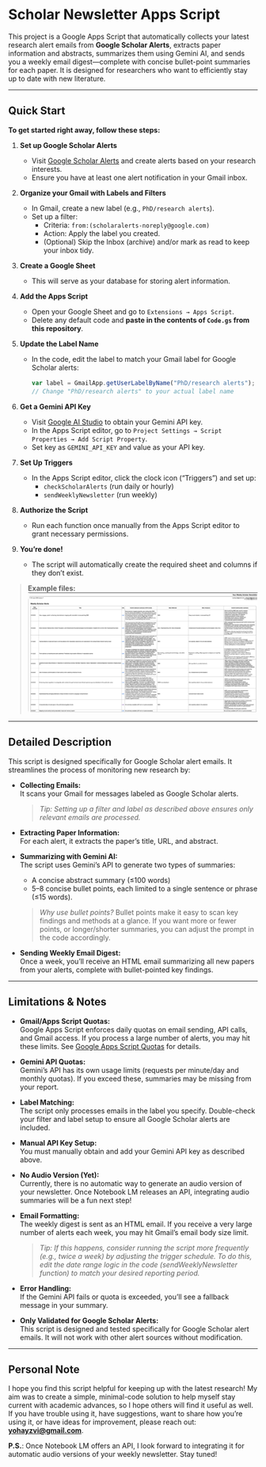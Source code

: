# Scholar Newsletter Apps Script

This project is a Google Apps Script that automatically collects your latest research alert emails from **Google Scholar Alerts**, extracts paper information and abstracts, summarizes them using Gemini AI, and sends you a weekly email digest—complete with concise bullet-point summaries for each paper. It is designed for researchers who want to efficiently stay up to date with new literature.

---

## Quick Start

**To get started right away, follow these steps:**

1. **Set up Google Scholar Alerts**  
   - Visit [Google Scholar Alerts](https://scholar.google.com/) and create alerts based on your research interests.  
   - Ensure you have at least one alert notification in your Gmail inbox.

2. **Organize your Gmail with Labels and Filters**  
   - In Gmail, create a new label (e.g., `PhD/research alerts`).  
   - Set up a filter:  
     - Criteria: `from:(scholaralerts-noreply@google.com)`  
     - Action: Apply the label you created.  
     - (Optional) Skip the Inbox (archive) and/or mark as read to keep your inbox tidy.

3. **Create a Google Sheet**  
   - This will serve as your database for storing alert information.

4. **Add the Apps Script**  
   - Open your Google Sheet and go to `Extensions → Apps Script`.
   - Delete any default code and **paste in the contents of `Code.gs` from this repository**.

5. **Update the Label Name**  
   - In the code, edit the label to match your Gmail label for Google Scholar alerts:  

     ```javascript
     var label = GmailApp.getUserLabelByName("PhD/research alerts");
     // Change "PhD/research alerts" to your actual label name
     ```

6. **Get a Gemini API Key**  
   - Visit [Google AI Studio](https://aistudio.google.com/app/apikey) to obtain your Gemini API key.
   - In the Apps Script editor, go to `Project Settings → Script Properties → Add Script Property`.
   - Set key as `GEMINI_API_KEY` and value as your API key.

7. **Set Up Triggers**  
   - In the Apps Script editor, click the clock icon (“Triggers”) and set up:
     - `checkScholarAlerts` (run daily or hourly)
     - `sendWeeklyNewsletter` (run weekly)

8. **Authorize the Script**  
   - Run each function once manually from the Apps Script editor to grant necessary permissions.

9. **You’re done!**  
   - The script will automatically create the required sheet and columns if they don’t exist.

> **Example files:**  
![Sample newsletter email](example.png)


---

## Detailed Description

This script is designed specifically for Google Scholar alert emails. It streamlines the process of monitoring new research by:

- **Collecting Emails:**  
  It scans your Gmail for messages labeled as Google Scholar alerts.  
  > *Tip: Setting up a filter and label as described above ensures only relevant emails are processed.*

- **Extracting Paper Information:**  
  For each alert, it extracts the paper’s title, URL, and abstract.

- **Summarizing with Gemini AI:**  
  The script uses Gemini’s API to generate two types of summaries:  
  - A concise abstract summary (≤100 words)  
  - 5–8 concise bullet points, each limited to a single sentence or phrase (≤15 words).  
  > *Why use bullet points?* Bullet points make it easy to scan key findings and methods at a glance. If you want more or fewer points, or longer/shorter summaries, you can adjust the prompt in the code accordingly.

- **Sending Weekly Email Digest:**  
  Once a week, you’ll receive an HTML email summarizing all new papers from your alerts, complete with bullet-pointed key findings.

---

## Limitations & Notes

- **Gmail/Apps Script Quotas:**  
  Google Apps Script enforces daily quotas on email sending, API calls, and Gmail access. If you process a large number of alerts, you may hit these limits. See [Google Apps Script Quotas](https://developers.google.com/apps-script/guides/services/quotas) for details.

- **Gemini API Quotas:**  
  Gemini’s API has its own usage limits (requests per minute/day and monthly quotas). If you exceed these, summaries may be missing from your report.

- **Label Matching:**  
  The script only processes emails in the label you specify. Double-check your filter and label setup to ensure all Google Scholar alerts are included.

- **Manual API Key Setup:**  
  You must manually obtain and add your Gemini API key as described above.

- **No Audio Version (Yet):**  
  Currently, there is no automatic way to generate an audio version of your newsletter. Once Notebook LM releases an API, integrating audio summaries will be a fun next step!

- **Email Formatting:**  
  The weekly digest is sent as an HTML email. If you receive a very large number of alerts each week, you may hit Gmail’s email body size limit.  
  > *Tip: If this happens, consider running the script more frequently (e.g., twice a week) by adjusting the trigger schedule. To do this, edit the date range logic in the code (sendWeeklyNewsletter function) to match your desired reporting period.*

- **Error Handling:**  
  If the Gemini API fails or quota is exceeded, you’ll see a fallback message in your summary.

- **Only Validated for Google Scholar Alerts:**  
  This script is designed and tested specifically for Google Scholar alert emails. It will not work with other alert sources without modification.

---

## Personal Note

I hope you find this script helpful for keeping up with the latest research! My aim was to create a simple, minimal-code solution to help myself stay current with academic advances, so I hope others will find it useful as well.  
If you have trouble using it, have suggestions, want to share how you’re using it, or have ideas for improvement, please reach out: **yohayzvi@gmail.com**.

**P.S.**: Once Notebook LM offers an API, I look forward to integrating it for automatic audio versions of your weekly newsletter. Stay tuned!
